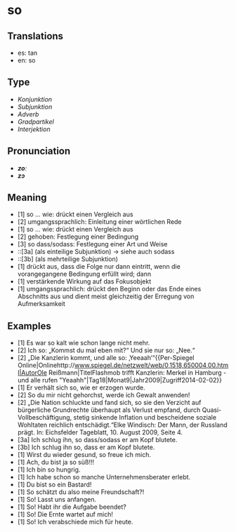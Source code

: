 # so
## Translations
- es: tan
- en: so
## Type
- _Konjunktion_
- _Subjunktion_
- _Adverb_
- _Gradpartikel_
- _Interjektion_
## Pronunciation
- **_zoː_**
- **_zɔ_**
## Meaning
- [1] so … wie: drückt einen Vergleich aus
- [2] umgangssprachlich: Einleitung einer wörtlichen Rede
- [1] so … wie: drückt einen Vergleich aus
- [2] gehoben: Festlegung einer Bedingung
- [3] so dass/sodass: Festlegung einer Art und Weise
- ::[3a] (als einteilige Subjunktion) → siehe auch sodass
- ::[3b] (als mehrteilige Subjunktion)
- [1] drückt aus, dass die Folge nur dann eintritt, wenn die vorangegangene Bedingung erfüllt wird; dann
- [1] verstärkende Wirkung auf das Fokusobjekt
- [1] umgangssprachlich: drückt den Beginn oder das Ende eines Abschnitts aus und dient meist gleichzeitig der Erregung von Aufmerksamkeit
## Examples
- [1] Es war so kalt wie schon lange nicht mehr.
- [2] Ich so: „Kommst du mal eben mit?“ Und sie nur so: „Nee.“
- [2] „Die Kanzlerin kommt, und alle so: ‚Yeeaah‘“<ref>{{Per-Spiegel Online|Onlinehttp://www.spiegel.de/netzwelt/web/0,1518,650004,00.html|AutorOle Reißmann|TitelFlashmob trifft Kanzlerin: Merkel in Hamburg - und alle rufen "Yeaahh"|Tag18|Monat9|Jahr2009|Zugriff2014-02-02}}</ref>
- [1] Er verhält sich so, wie er erzogen wurde.
- [2] So du mir nicht gehorchst, werde ich Gewalt anwenden!
- [2] „Die Nation schluckte und fand sich, so sie den Verzicht auf bürgerliche Grundrechte überhaupt als Verlust empfand, durch Quasi-Vollbeschäftigung, stetig sinkende Inflation und bescheidene soziale Wohltaten reichlich entschädigt.“<Ref>Elke Windisch: Der Mann, der Russland prägt. In: Eichsfelder Tageblatt, 10. August 2009, Seite 4.</ref>
- [3a] Ich schlug ihn, so dass/sodass er am Kopf blutete.
- [3b] Ich schlug ihn so, dass er am Kopf blutete.
- [1] Wirst du wieder gesund, so freue ich mich.
- [1] Ach, du bist ja so süß!!!
- [1] Ich bin so hungrig.
- [1] Ich habe schon so manche Unternehmensberater erlebt.
- [1] Du bist so ein Bastard!
- [1] So schätzt du also meine Freundschaft?!
- [1] So! Lasst uns anfangen.
- [1] So! Habt ihr die Aufgabe beendet?
- [1] So! Die Ernte wartet auf mich!
- [1] So! Ich verabschiede mich für heute.
